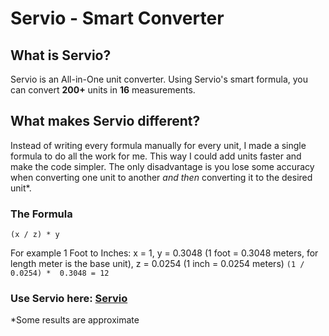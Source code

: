 # Servio - Smart Converter

## What is Servio?
Servio is an All-in-One unit converter. Using Servio's smart formula, you can convert **200+** units in **16** measurements. 

## What makes Servio different?
Instead of writing every formula manually for every unit, I made a single formula to do all the work for me. This way I could add units faster and make the code simpler. The only disadvantage is you lose some accuracy when converting one unit to another *and then* converting it to the desired unit*.

### The Formula
```
(x / z) * y
```

For example 1 Foot to Inches:
x = 1, y = 0.3048 (1 foot = 0.3048 meters, for length meter is the base unit), z = 0.0254 (1 inch = 0.0254 meters)
`(1 / 0.0254) *  0.3048 = 12`

### Use Servio here: [Servio](https://jirashi.github.io/Servio/)
*Some results are approximate
